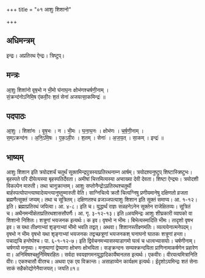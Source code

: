 +++
title = "०१ आशुः शिशानो"

+++
## अधिमन्त्रम्
इन्द्रः। अप्रतिरथ ऐन्द्रः। त्रिष्टुप्।

## मन्त्रः
आ॒शुः शिशा॑नो वृष॒भो न भी॒मो घ॑नाघ॒नः क्षोभ॑णश्चर्षणी॒नाम् ।  
सं॒क्रन्द॑नोऽनिमि॒ष ए॑कवी॒रः श॒तं सेना॑ अजयत्सा॒कमिन्द्रः॑ ॥

## पदपाठः
आ॒शुः । शिशा॑नः । वृ॒ष॒भः । न । भी॒मः । घ॒ना॒घ॒नः । क्षोभ॑णः । च॒र्ष॒णी॒नाम् ।  
स॒म्ऽक्रन्द॑नः । अ॒नि॒ऽमि॒षः । ए॒क॒ऽवी॒रः । श॒तम् । सेनाः॑ । अ॒ज॒य॒त् । सा॒कम् । इन्द्रः॑ ॥

## भाष्यम्
आशुः शिशान इति त्रयोदशर्चं चतुर्थं सूक्तमिन्द्रपुत्रस्याप्रतिरथनाम्न आर्षम्। त्रयोदश्यनुष्टुप् शिष्टास्त्रिष्टुभः। बृहस्पते परि दीयेत्यस्या बृहस्पतिर्देवता। अमीषां चित्तमित्यस्या अप्वाख्या देवी देवता। शिष्टा ऐन्द्र्यः। त्रयोदशी विकल्पेन मारुती। तथा चानुक्रान्तम्। आशुः सप्तोनैन्द्रोऽप्रतिरथश्चतुर्थी बार्हस्पत्योपान्त्याष्वादेव्यन्त्यानुष्तुम्मारुती वेति। साग्निचित्ये क्रतौ चित्यग्निषु प्रणीयमानेषु दक्षिणतो व्रजता ब्रह्मणैत्सूक्तं जप्यम्। तथा च सूत्रितम्। दक्षिणतश्च व्रजञ्जपत्याशुः शिशान इति सूक्तं समाप्य। आ. १-१२। इति। ब्रह्माप्रतिरथं जपित्वा। आ. ४-८। इति च। युद्धार्थं राज्ञः सन्नहनेऽनेन सूक्तेन राजेक्षितव्यः। सूत्रितं च। अथैनमन्वीक्षेताप्रतिरथशाससौपर्णैः। आ. गृ. ३-१२-१३। इति॥अयमिन्द्रः आशुः शीघ्रकारी व्यापको वा शिशानो निशितः। शत्रूणां भयजनक इत्यर्थः। क इव। वृषभो न भीमः। बिभेत्यस्मादिति भीमः। तादृशो वृषभ इव। स यथा तीक्ष्णाभ्यां शृङ्गाभ्यां भीमो भवति तद्वत्। अथवा। शिशानस्तीक्ष्णमतिः। व्यत्ययेनात्मनेपदम्। वृषभो न भीमः वृषभो यथा शृङ्गाभ्यां भयजनकः तद्वच्छत्रूणां भयजनकश् घनाघनो घातकः शत्रूणां हन्ता। पचाद्यचि हन्तेर्घश्च। पा. ६-१-१२-७। इति द्विर्वचनमभ्यासस्याडागमो घत्वं च धात्वभ्यासयोः। चर्षणीनाम्। चर्षणयो मनुष्याः। मनुष्याणां द्वेष्याणा क्षोभणः क्षोभयिता। सङ्क्रन्दनः सम्यक्क्रन्दयिता प्राणिनामाकर्षणेन प्रहारेण वा। अनिमिषश्चक्षुर्निमिषरहितः। सर्वदा स्वयज्ञगमनयुद्धादिकार्येष्वनलस इत्यर्थः। एकवीरः। वीरयत्यमित्रानिति वीरः। एकश्चासौ वीरश्च। अथवा एक एव विक्रान्तः। असाहाय्येन कार्यक्षम इत्यर्थः। ईदृशोऽयमिन्द्रः शतं सेनाः साकं सहैकोद्योगेनैवाजयत्। जयति॥१॥